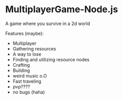# MultiplayerGame-Node.js
A game where you survive in a 2d world

Features (maybe):
- Multiplayer
- Gathering resources
- A way to lose
- Finding and utilizing resource nodes
- Crafting
- Building
- weird music o.O
- Fast traveling
- pvp????
- no bugs (haha)
